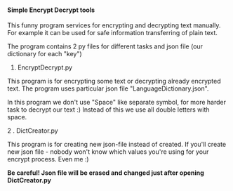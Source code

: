 #### Simple Encrypt Decrypt tools

This funny program services for encrypting and decrypting text manually.
For example it can be used for safe information transferring of plain text.


The program contains 2 py files for different tasks and json file (our dictionary for each "key")

1. EncryptDecrypt.py

This program is for encrypting some text or decrypting already encrypted text. The program uses particular json file
"LanguageDictionary.json". 

In this program we don't use "Space" like separate symbol, for more harder task
to decrypt our text :) Instead of this we use all double letters with space.

2 . DictCreator.py

This program is for creating new json-file instead of created. If you'll create new json file - nobody won't know 
which values you're using for your encrypt process. Even me :) 

**Be careful! Json file will be erased and changed just after opening DictCreator.py**